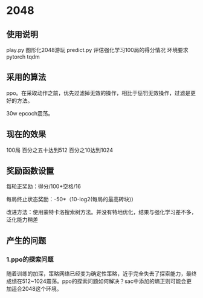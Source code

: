 # 2048
## 使用说明
play.py 图形化2048游玩
predict.py 评估强化学习100局的得分情况
环境要求 pytorch
tqdm
## 采用的算法

ppo。在采取动作之前，优先过滤掉无效的操作，相比于惩罚无效操作，过滤是更好的方法。

30w epcoch震荡。
## 现在的效果
100局 百分之五十达到512 百分之10达到1024
## 奖励函数设置

每轮正奖励：得分/100+空格/16

每局终止状态奖励：-50*（10-log2(每局的最高砖块)）

改进方法：使用蒙特卡洛搜索树方法。并没有特地优化，结果与强化学习差不多，泛化能力稍差



## 产生的问题

### 1.ppo的探索问题

​	随着训练的加深，策略网络已经变为确定性策略，近乎完全失去了探索能力，最终成绩在512~1024震荡。ppo的探索问题如何解决？sac中添加的熵正则可能会更加适合2048这个环境。
